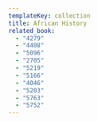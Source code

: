 ```yaml
---
templateKey: collection
title: African History
related_book:
  - "4279"
  - "4408"
  - "5096"
  - "2705"
  - "5219"
  - "5166"
  - "4046"
  - "5203"
  - "5763"
  - "5752"
---
```

